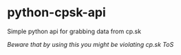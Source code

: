 python-cpsk-api
===============

Simple python api for grabbing data from cp.sk

*Beware that by using this you might be violating cp.sk ToS*
